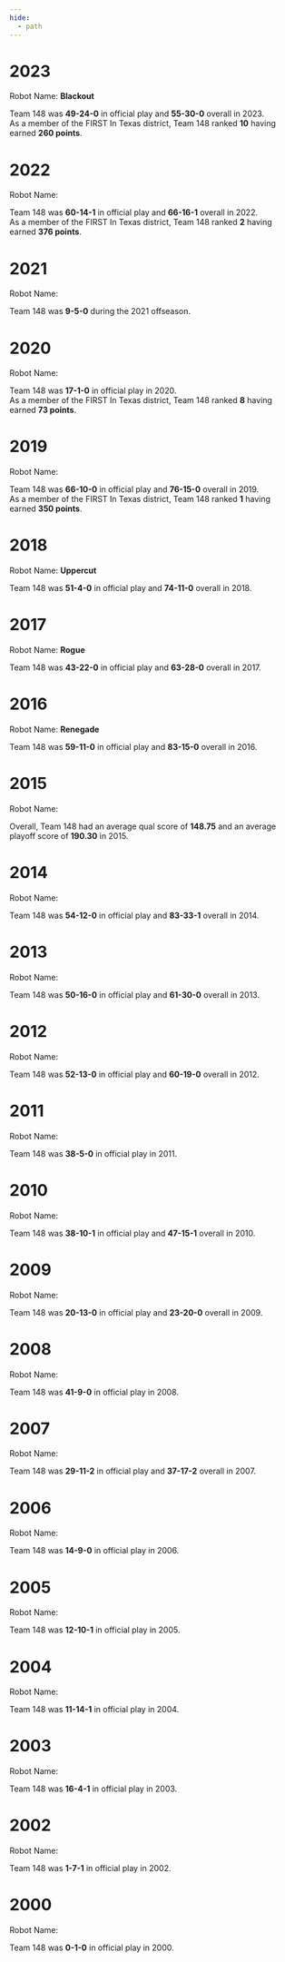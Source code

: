 ```yaml
---
hide:
  - path
---
```


# 2023
Robot Name: **Blackout**

Team 148 was **49-24-0** in official play and **55-30-0** overall in 2023.<br>
As a member of the FIRST In Texas district, Team 148 ranked **10** having earned **260 points**.

# 2022
Robot Name: 

Team 148 was **60-14-1** in official play and **66-16-1** overall in 2022. <br>
As a member of the FIRST In Texas district, Team 148 ranked **2** having earned **376 points**.

# 2021
Robot Name: 

Team 148 was **9-5-0** during the 2021 offseason.

# 2020
Robot Name: 

Team 148 was **17-1-0** in official play in 2020.<br>
As a member of the FIRST In Texas district, Team 148 ranked **8** having earned **73 points**.

# 2019
Robot Name: 

Team 148 was **66-10-0** in official play and **76-15-0** overall in 2019.<br>
As a member of the FIRST In Texas district, Team 148 ranked **1** having earned **350 points**.

# 2018
Robot Name: **Uppercut**

Team 148 was **51-4-0** in official play and **74-11-0** overall in 2018.

# 2017
Robot Name: **Rogue**

Team 148 was **43-22-0** in official play and **63-28-0** overall in 2017.

# 2016
Robot Name: **Renegade**

Team 148 was **59-11-0** in official play and **83-15-0** overall in 2016.

# 2015
Robot Name: 

Overall, Team 148 had an average qual score of **148.75** and an average playoff score of **190.30** in 2015.

# 2014
Robot Name: 

Team 148 was **54-12-0** in official play and **83-33-1** overall in 2014.

# 2013
Robot Name: 

Team 148 was **50-16-0** in official play and **61-30-0** overall in 2013.

# 2012
Robot Name: 

Team 148 was **52-13-0** in official play and **60-19-0** overall in 2012.

# 2011
Robot Name: 

Team 148 was **38-5-0** in official play in 2011.

# 2010
Robot Name: 

Team 148 was **38-10-1** in official play and **47-15-1** overall in 2010.

# 2009
Robot Name: 

Team 148 was **20-13-0** in official play and **23-20-0** overall in 2009.

# 2008
Robot Name: 

Team 148 was **41-9-0** in official play in 2008.

# 2007
Robot Name: 

Team 148 was **29-11-2** in official play and **37-17-2** overall in 2007.

# 2006
Robot Name: 

Team 148 was **14-9-0** in official play in 2006.

# 2005
Robot Name: 

Team 148 was **12-10-1** in official play in 2005.

# 2004
Robot Name: 

Team 148 was **11-14-1** in official play in 2004.

# 2003
Robot Name: 

Team 148 was **16-4-1** in official play in 2003.

# 2002
Robot Name: 

Team 148 was **1-7-1** in official play in 2002.

# 2000
Robot Name: 

Team 148 was **0-1-0** in official play in 2000.